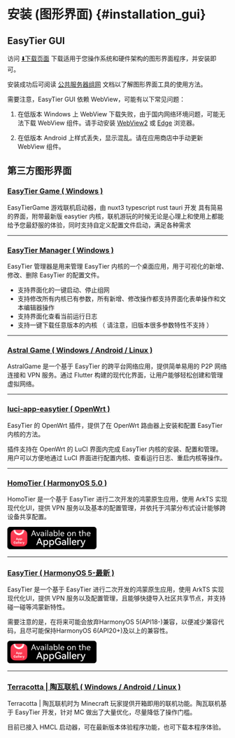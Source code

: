 # 安装 (图形界面) {#installation_gui}

## EasyTier GUI

访问 [⬇️下载页面](./download) 下载适用于您操作系统和硬件架构的图形界面程序，并安装即可。

安装成功后可阅读 [公共服务器组网](/guide/gui/basic) 文档以了解图形界面工具的使用方法。

需要注意，EasyTier GUI 依赖 WebView，可能有以下常见问题：

1. 在低版本 Windows 上 WebView 下载失败，由于国内网络环境问题，可能无法下载 WebView 组件。请手动安装 [WebView2](https://developer.microsoft.com/zh-CN/microsoft-edge/webview2/) 或 [Edge](https://www.microsoft.com/zh-cn/edge) 浏览器。

2. 在低版本 Android 上样式丢失，显示混乱。请在应用商店中手动更新 WebView 组件。

## 第三方图形界面

### [EasyTier Game ( Windows )](/guide/gui/easytier-game)

  EasyTierGame 游戏联机启动器，由 nuxt3 typescript rust tauri 开发 具有简易的界面，附带最新版 easytier 内核，联机游玩的时候无论是心理上和使用上都能给予您最舒服的体验，同时支持自定义配置文件启动，满足各种需求

---

### [EasyTier Manager ( Windows )](/guide/gui/easytier-manager)

  EasyTier 管理器是用来管理 EasyTier 内核的一个桌面应用，用于可视化的新增、修改、删除 EasyTier 的配置文件。

  - 支持界面化的一键启动、停止组网
  - 支持修改所有内核已有参数，所有新增、修改操作都支持界面化表单操作和文本编辑器操作
  - 支持界面化查看当前运行日志
  - 支持一键下载任意版本的内核 （ 请注意，旧版本很多参数特性不支持 ）

---

### [Astral Game ( Windows / Android / Linux )](/guide/gui/astral-game)

  AstralGame 是一个基于 EasyTier 的跨平台网络应用，提供简单易用的 P2P 网络连接和 VPN 服务。通过 Flutter 构建的现代化界面，让用户能够轻松创建和管理虚拟网络。

---

### [luci-app-easytier ( OpenWrt )](https://github.com/EasyTier/luci-app-easytier)

  EasyTier 的 OpenWrt 插件，提供了在 OpenWrt 路由器上安装和配置 EasyTier 内核的方法。

  插件支持在 OpenWrt 的 LuCI 界面内完成 EasyTier 内核的安装、配置和管理。用户可以方便地通过 LuCI 界面进行配置内核、查看运行日志、重启内核等操作。

---

### [HomoTier ( HarmonyOS 5.0 )](https://appgallery.huawei.com/app/detail?id=top.frankhan.et4hm&channelId=SHARE)

  HomoTier 是一个基于 EasyTier 进行二次开发的鸿蒙原生应用，使用 ArkTS 实现现代化UI，提供 VPN 服务以及基本的配置管理，并依托于鸿蒙分布式设计能够跨设备共享配置。
  
  <div align="left">
  	<a href="https://appgallery.huawei.com/app/detail?id=top.frankhan.et4hm&channelId=SHARE" target="_blank">
      	<img  src="/assets/HomoTier_AppGallery.png"  width="204" height="51"  />
  	</a>
  </div>

---

### [EasyTier ( HarmonyOS 5-最新 )]([https://appgallery.huawei.com/link/invite-test-wap?taskId=5279964495502566d0f704390bdba314&invitationCode=AcmyBG3xwJr])

  EasyTier 是一个基于 EasyTier 进行二次开发的鸿蒙原生应用，使用 ArkTS 实现现代化UI，提供 VPN 服务以及配置管理，且能够快捷导入社区共享节点，并支持碰一碰等鸿蒙新特性。

  需要注意的是，在将来可能会放弃HarmonyOS 5(API18-)兼容，以便减少兼容代码，且尽可能保持HarmonyOS 6(API20+)及以上的兼容性。
  
  <div align="left">
  	<a href="https://appgallery.huawei.com/link/invite-test-wap?taskId=5279964495502566d0f704390bdba314&invitationCode=AcmyBG3xwJr" target="_blank">
      	<img  src="/assets/HomoTier_AppGallery.png"  width="204" height="51"  />
  	</a>
  </div>

---

### [Terracotta | 陶瓦联机 ( Windows / Android / Linux )](https://github.com/burningtnt/Terracotta)

  Terracotta | 陶瓦联机时为 Minecraft 玩家提供开箱即用的联机功能。陶瓦联机基于 EasyTier 开发，针对 MC 做出了大量优化，尽量降低了操作门槛。

  目前已接入 HMCL 启动器，可在最新版本体验程序功能，也可下载本程序体验。
